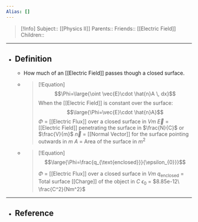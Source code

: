 ```yaml
---
Alias: []
---
```

> [!Info]
> Subject:: [[Physics II]]
> Parents:: 
> Friends:: [[Electric Field]]
> Children:: 
---
- ## Definition
	- How much of an [[Electric Field]] passes though a closed surface.
	- > [!Equation]
	  > $$\Phi=\large{\oint \vec{E}\cdot \hat{n}A \, dx}$$
	  > When the [[Electric Field]] is constant over the surface:
	  > $$\large{\Phi=\vec{E}\cdot \hat{n}A}$$
	  > $\Phi$ = [[Electric Flux]] over a closed surface in $Vm$
	  > $\vec{E}$ = [[Electric Field]] penetrating the surface in $\frac{N}{C}$ or $\frac{V}{m}$
	  > $\vec{n}$ = [[Normal Vector]] for the surface pointing outwards in $m$
	  > $A$ = Area of the surface in $m^2$
	- > [!Equation]
	  > $$\large{\Phi=\frac{q_{\text{enclosed}}}{\epsilon_{0}}}$$
	  > 
	  > $\Phi$ = [[Electric Flux]] over a closed surface in $Vm$
	  > $q_{\text{enclosed}}$ = Total surface [[Charge]] of the object in $C$
	  > $\epsilon_{0}$ = $8.85e-12\ \frac{C^2}{Nm^2}$
---
- ## Reference